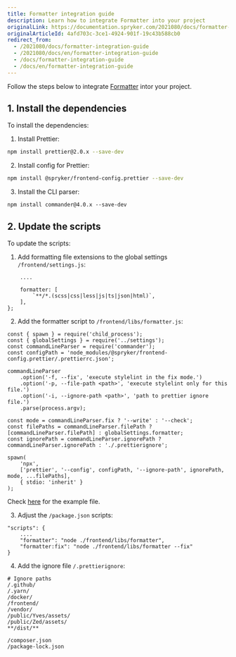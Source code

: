 ```yaml
---
title: Formatter integration guide
description: Learn how to integrate Formatter into your project
originalLink: https://documentation.spryker.com/2021080/docs/formatter-integration-guide
originalArticleId: 4afd703c-3ce1-4924-901f-19c43b588cb0
redirect_from:
  - /2021080/docs/formatter-integration-guide
  - /2021080/docs/en/formatter-integration-guide
  - /docs/formatter-integration-guide
  - /docs/en/formatter-integration-guide
---
```


Follow the steps below to integrate [Formatter](/docs/scos/dev/sdk/{{page.version}}/development-tools/formatter.html) intor your project. 

## 1. Install the dependencies

To install the dependencies:

1. Install Prettier:
```Bash
npm install prettier@2.0.x --save-dev
```
2. Install config for Prettier:
```Bash
npm install @spryker/frontend-config.prettier --save-dev
```
3. Install the CLI parser:
```
npm install commander@4.0.x --save-dev
```
## 2. Update the scripts

To update the scripts:

1. Add formatting file extensions to the global settings `/frontend/settings.js`:
```const globalSettings = {
    ....
    
    formatter: [
        `**/*.(scss|css|less|js|ts|json|html)`,
    ],
};
```
2. Add the formatter script to `/frontend/libs/formatter.js`:
```
const { spawn } = require('child_process');
const { globalSettings } = require('../settings');
const commandLineParser = require('commander');
const configPath = 'node_modules/@spryker/frontend-config.prettier/.prettierrc.json';

commandLineParser
    .option('-f, --fix', 'execute stylelint in the fix mode.')
    .option('-p, --file-path <path>', 'execute stylelint only for this file.')
    .option('-i, --ignore-path <path>', 'path to prettier ignore file.')
    .parse(process.argv);

const mode = commandLineParser.fix ? '--write' : '--check';
const filePaths = commandLineParser.filePath ? [commandLineParser.filePath] : globalSettings.formatter;
const ignorePath = commandLineParser.ignorePath ? commandLineParser.ignorePath : './.prettierignore';

spawn(
    'npx',
    ['prettier', '--config', configPath, '--ignore-path', ignorePath, mode, ...filePaths],
    { stdio: 'inherit' }
);
```
 Check [here](https://github.com/spryker-shop/suite/blob/master/frontend/libs/formatter.js) for the example file.
 
3. Adjust the `/package.json` scripts: 
```
"scripts": {
    ....
    "formatter": "node ./frontend/libs/formatter",
    "formatter:fix": "node ./frontend/libs/formatter --fix"
}
```
4. Add the ignore file `/.prettierignore`:
```
# Ignore paths
/.github/
/.yarn/
/docker/
/frontend/
/vendor/
/public/Yves/assets/
/public/Zed/assets/
**/dist/**

/composer.json
/package-lock.json
```


